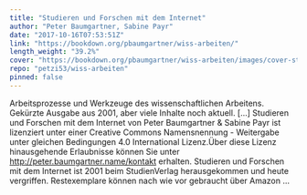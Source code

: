 ```yaml
---
title: "Studieren und Forschen mit dem Internet"
author: "Peter Baumgartner, Sabine Payr"
date: "2017-10-16T07:53:51Z"
link: "https://bookdown.org/pbaumgartner/wiss-arbeiten/"
length_weight: "39.2%"
cover: "https://bookdown.org/pbaumgartner/wiss-arbeiten/images/cover-stufonet-min.png"
repo: "petzi53/wiss-arbeiten"
pinned: false
---
```


Arbeitsprozesse und Werkzeuge des wissenschaftlichen Arbeitens. Gekürzte Ausgabe aus 2001, aber viele Inhalte noch aktuell. [...] Studieren und Forschen mit dem Internet von Peter Baumgartner & Sabine Payr ist lizenziert unter einer Creative Commons Namensnennung - Weitergabe unter gleichen Bedingungen 4.0 International Lizenz.Über diese Lizenz hinausgehende Erlaubnisse können Sie unter http://peter.baumgartner.name/kontakt erhalten. Studieren und Forschen mit dem Internet ist 2001 beim StudienVerlag herausgekommen und heute vergriffen. Restexemplare können nach wie vor gebraucht über Amazon ...
